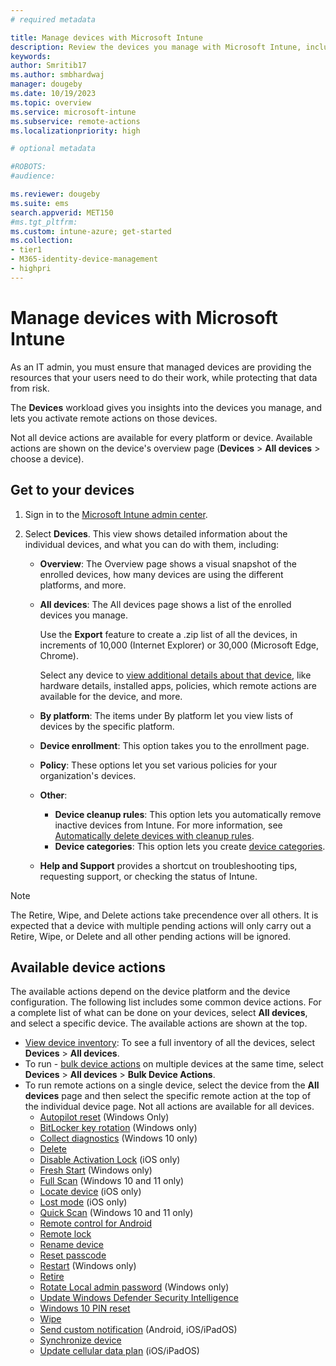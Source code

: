 ```yaml
---
# required metadata

title: Manage devices with Microsoft Intune
description: Review the devices you manage with Microsoft Intune, including exporting a devices list into csv format, view your Azure Active Directory-joined devices, review a change log of actions on the device, use TeamViewer Connector to allow IT admins remotely troubleshoot Android devices, and view all the actions you can run on your devices.
keywords:
author: Smritib17
ms.author: smbhardwaj
manager: dougeby
ms.date: 10/19/2023
ms.topic: overview
ms.service: microsoft-intune
ms.subservice: remote-actions
ms.localizationpriority: high

# optional metadata

#ROBOTS:
#audience:

ms.reviewer: dougeby
ms.suite: ems
search.appverid: MET150
#ms.tgt_pltfrm:
ms.custom: intune-azure; get-started
ms.collection:
- tier1
- M365-identity-device-management
- highpri
---
```


# Manage devices with Microsoft Intune

As an IT admin, you must ensure that managed devices are providing the resources that your users need to do their work, while protecting that data from risk.

The **Devices** workload gives you insights into the devices you manage, and lets you activate remote actions on those devices.

Not all device actions are available for every platform or device. Available actions are shown on the device's overview page (**Devices** > **All devices** > choose a device).

## Get to your devices

1. Sign in to the [Microsoft Intune admin center](https://go.microsoft.com/fwlink/?linkid=2109431).
2. Select **Devices**. This view shows detailed information about the individual devices, and what you can do with them, including:

   - **Overview**: The Overview page shows a visual snapshot of the enrolled devices, how many devices are using the different platforms, and more.
   - **All devices**: The All devices page shows a list of the enrolled devices you manage.

     Use the **Export** feature to create a .zip list of all the devices, in increments of 10,000 (Internet Explorer) or 30,000 (Microsoft Edge, Chrome).

     Select any device to [view additional details about that device](device-inventory.md), like hardware details, installed apps, policies, which remote actions are available for the device, and more.

   - **By platform**: The items under By platform let you view lists of devices by the specific platform.
   - **Device enrollment**: This option takes you to the enrollment page.
   - **Policy**: These options let you set various policies for your organization's devices.
   - **Other**:
       - **Device cleanup rules**: This option lets you automatically remove inactive devices from Intune. For more information, see [Automatically delete devices with cleanup rules](devices-wipe.md#delete-devices-from-the-intune-admin-center).
       - **Device categories**: This option lets you create [device categories](../enrollment/device-group-mapping.md).
   - **Help and Support** provides a shortcut on troubleshooting tips, requesting support, or checking the status of Intune.
     
> [!NOTE]
> The Retire, Wipe, and Delete actions take precendence over all others. It is expected that a device with multiple pending actions will only carry out a Retire, Wipe, or Delete and all other pending actions will be ignored.

## Available device actions

The available actions depend on the device platform and the device configuration. The following list includes some common device actions. For a complete list of what can be done on your devices, select **All devices**, and select a specific device. The available actions are shown at the top.

- [View device inventory](device-inventory.md): To see a full inventory of all the devices, select **Devices** > **All devices**.
- To run - [bulk device actions](bulk-device-actions.md) on multiple devices at the same time, select **Devices** > **All devices** > **Bulk Device Actions**.
- To run remote actions on a single device, select the device from the **All devices** page and then select the specific remote action at the top of the individual device page. Not all actions are available for all devices.
  - [Autopilot reset](/windows/deployment/windows-autopilot/windows-autopilot-reset#reset-devices-with-remote-windows-autopilot-reset) (Windows Only)
  - [BitLocker key rotation](../protect/encrypt-devices.md#rotate-bitlocker-recovery-keys) (Windows only)
  - [Collect diagnostics](collect-diagnostics.md) (Windows 10 only)
  - [Delete](devices-wipe.md#delete-devices-from-the-intune-admin-center)
  - [Disable Activation Lock](device-activation-lock-disable.md) (iOS only)
  - [Fresh Start](device-fresh-start.md) (Windows only)
  - [Full Scan](../configuration/device-restrictions-windows-10.md#microsoft-defender-antivirus) (Windows 10 and 11 only)
  - [Locate device](device-locate.md) (iOS only)
  - [Lost mode](device-lost-mode.md) (iOS only)
  - [Quick Scan](../configuration/device-restrictions-windows-10.md#microsoft-defender-antivirus) (Windows 10 and 11 only)
  - [Remote control for Android](teamviewer-support.md)
  - [Remote lock](device-remote-lock.md)
  - [Rename device](device-rename.md)
  - [Reset passcode](device-passcode-reset.md)
  - [Restart](device-restart.md) (Windows only)
  - [Retire](devices-wipe.md#retire)
  - [Rotate Local admin password](../protect/windows-laps-policy.md#manually-rotate-passwords) (Windows only)
  - [Update Windows Defender Security Intelligence](/windows/security/threat-protection/windows-defender-antivirus/manage-protection-updates-windows-defender-antivirus)
  - [Windows 10 PIN reset](device-windows-pin-reset.md)
  - [Wipe](devices-wipe.md#wipe)
  - [Send custom notification](custom-notifications.md#send-a-custom-notification-to-a-single-device) (Android, iOS/iPadOS)
  - [Synchronize device](device-sync.md)
  - [Update cellular data plan](update-cellular-data-plan.md) (iOS/iPadOS)
